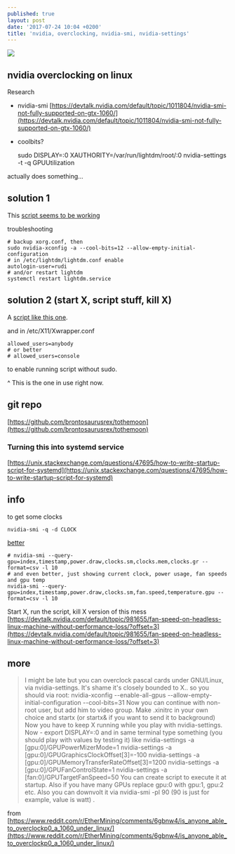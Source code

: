 ```yaml
---
published: true
layout: post
date: '2017-07-24 10:04 +0200'
title: 'nvidia, overclocking, nvidia-smi, nvidia-settings'
---
```

![](https://images.nvidia.com/pascal/img/gtx1060/GeForce_GTX_1060_Front.png)

## nvidia overclocking on linux

Research

- nvidia-smi [https://devtalk.nvidia.com/default/topic/1011804/nvidia-smi-not-fully-supported-on-gtx-1060/](https://devtalk.nvidia.com/default/topic/1011804/nvidia-smi-not-fully-supported-on-gtx-1060/)
- coolbits?  

    sudo DISPLAY=:0 XAUTHORITY=/var/run/lightdm/root/:0 nvidia-settings -t -q GPUUtilization

actually does something...

## solution 1

This [script seems to be working](https://raw.githubusercontent.com/brontosaurusrex/tothemoon/master/bin/overclock)

troubleshooting

    # backup xorg.conf, then
    sudo nvidia-xconfig -a --cool-bits=12 --allow-empty-initial-configuration
    # in /etc/lightdm/lightdm.conf enable
    autologin-user=rudi
    # and/or restart lightdm
    systemctl restart lightdm.service
    
## solution 2 (start X, script stuff, kill X)

A [script like this one](https://raw.githubusercontent.com/brontosaurusrex/tothemoon/master/bin/overclockX).
 
and in /etc/X11/Xwrapper.conf 

    allowed_users=anybody 
    # or better 
    # allowed_users=console
    
to enable running script without sudo.

^ This is the one in use right now.

## git repo

[https://github.com/brontosaurusrex/tothemoon](https://github.com/brontosaurusrex/tothemoon)

### Turning this into systemd service

[https://unix.stackexchange.com/questions/47695/how-to-write-startup-script-for-systemd](https://unix.stackexchange.com/questions/47695/how-to-write-startup-script-for-systemd)
 
## info
    
to get some clocks

    nvidia-smi -q -d CLOCK
    
[better](http://nvidia.custhelp.com/app/answers/detail/a_id/3751/~/useful-nvidia-smi-queries)

    # nvidia-smi --query-gpu=index,timestamp,power.draw,clocks.sm,clocks.mem,clocks.gr --format=csv -l 10
    # and even better, just showing current clock, power usage, fan speeds and gpu temp
    nvidia-smi --query-gpu=index,timestamp,power.draw,clocks.sm,fan.speed,temperature.gpu --format=csv -l 10
    
Start X, run the script, kill X version of this mess  
[https://devtalk.nvidia.com/default/topic/981655/fan-speed-on-headless-linux-machine-without-performance-loss/?offset=3](https://devtalk.nvidia.com/default/topic/981655/fan-speed-on-headless-linux-machine-without-performance-loss/?offset=3)

## more

> I might be late but you can overclock pascal cards under GNU/Linux, via nvidia-settings. It's shame it's closely bounded to X.. so you should via root: nvidia-xconfig --enable-all-gpus --allow-empty-initial-configuration --cool-bits=31 Now you can continue with non-root user, but add him to video group. Make .xinitrc in your own choice and startx (or startx& if you want to send it to background) Now you have to keep X running while you play with nvidia-settings. Now - export DISPLAY=:0 and in same terminal type something (you should play with values by testing it) like nvidia-settings -a [gpu:0]/GPUPowerMizerMode=1 nvidia-settings -a [gpu:0]/GPUGraphicsClockOffset[3]=-100 nvidia-settings -a [gpu:0]/GPUMemoryTransferRateOffset[3]=1200 nvidia-settings -a [gpu:0]/GPUFanControlState=1 nvidia-settings -a [fan:0]/GPUTargetFanSpeed=50 You can create script to execute it at startup. Also if you have many GPUs replace gpu:0 with gpu:1, gpu:2 etc. Also you can downvolt it via nvidia-smi -pl 90 (90 is just for example, value is watt) .

from [https://www.reddit.com/r/EtherMining/comments/6gbnw4/is_anyone_able_to_overclockp0_a_1060_under_linux/](https://www.reddit.com/r/EtherMining/comments/6gbnw4/is_anyone_able_to_overclockp0_a_1060_under_linux/)
